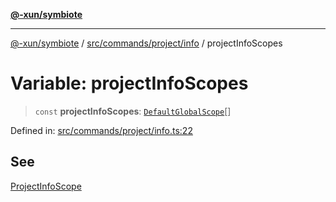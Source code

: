 [**@-xun/symbiote**](../../../../../README.md)

***

[@-xun/symbiote](../../../../../README.md) / [src/commands/project/info](../README.md) / projectInfoScopes

# Variable: projectInfoScopes

> `const` **projectInfoScopes**: [`DefaultGlobalScope`](../../../../configure/enumerations/DefaultGlobalScope.md)[]

Defined in: [src/commands/project/info.ts:22](https://github.com/Xunnamius/symbiote/blob/69d7b76e5696ff589285094e16ec41aa92317af3/src/commands/project/info.ts#L22)

## See

[ProjectInfoScope](../../../../configure/enumerations/DefaultGlobalScope.md)
